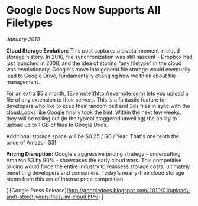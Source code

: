 # Google Docs Now Supports All Filetypes
*January 2010*





<aside class="sidenote">
<strong>Cloud Storage Evolution:</strong> This post captures a pivotal moment in cloud storage history. In 2010, file synchronization was still nascent - Dropbox had just launched in 2008, and the idea of storing "any filetype" in the cloud was revolutionary. Google's move into general file storage would eventually lead to Google Drive, fundamentally changing how we think about file management.
</aside>

  For an extra $5 a month, \[Evernote](http://evernote.com) lets you upload a file of any extension to their servers. This is a fantastic feature for developers who like to keep their random psd and 3ds files in sync with the cloud.Looks like Google finally took the hint. Within the next few weeks, they will be rolling out (in the typical staggered unveiling) the ability to upload up to 1 GB of files to Google Docs. 

 Additional storage space will be $0\.25 / GB / Year. That's one tenth the price of Amazon S3!

<aside class="sidenote">
<strong>Pricing Disruption:</strong> Google's aggressive pricing strategy - undercutting Amazon S3 by 90% - showcases the early cloud wars. This competitive pricing would force the entire industry to reassess storage costs, ultimately benefiting developers and consumers. Today's nearly-free cloud storage stems from this era of intense price competition.
</aside>

 \[ \[Google Press Release](http://googledocs.blogspot.com/2010/01/upload\-and\-store\-your\-files\-in\-cloud.html) ]

  